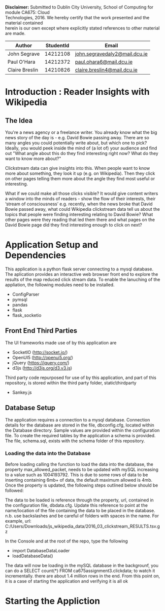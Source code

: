 
   **Disclaimer:** Submitted to Dublin City University, School of Computing for module CA675: Cloud      
   Technologies, 2016. We hereby certify that the work presented and the material contained          
   herein is our own except where explicitly stated references to other material are made.           

   Author | StudentId | Email
   ---|---|---
   John Segrave | 14212108 | john.segravedaly2@mail.dcu.ie 
   Paul O'Hara | 14212372 | paul.ohara6@mail.dcu.ie 
   Claire Breslin | 14210826 | claire.breslin4@mail.dcu.ie

# Introduction : Reader Insights with Wikipedia
## The Idea
You're a news agency or a freelance writer. You already know what the big news story of the day is - e.g. David Bowie passing away. There are so many angles you could potentially write about, but which one to pick? Ideally, you would peek inside the mind of (a lot of) your audience and find out "What angle about this do they find interesting right now? What do they want to know more about?"

Clickstream data can give insights into this. When people want to know more about something, they look it up (e.g. on Wikipedia). Then they click on other pages telling them more about the angle they find most useful or interesting.

What if we could make all those clicks visible? It would give content writers a window into the minds of readers - show the flow of their interests, their ‘stream of consciousness’ e.g. recently, when the news broke that David Bowie passed away, what could Wikipedia clickstream data tell us about the topics that people were finding interesting relating to David Bowie? What other pages were they reading that led them there and what pages on the David Bowie page did they find interesting enough to click on next?

# Application Setup and Dependencies
This application is a python flask server connecting to a mysql database.  The aplication provides an interactive web browser front end to explore the results of the map reduced click stream data.  To enable the lanuching of the appliation, the following modules need to be installed.
- ConfigParser
- pymsql
- pandas
- flask
- flask_socketio

## Front End Third Parties
The UI frameworks made use of by this application are
- SocketIO (http://socket.io/)
- OpenUI5 (http://openui5.org/)
- jQuery (https://jquery.com/)
- d3js (http://d3js.org/d3.v3.js)

Third party code repurposed for use of by this application, and part of this repository, is stored within the third party folder,
static\thirdparty
- Sankey.js

## Database Setup
The application requires a connection to a mysql database.  Connection details for the database are stored in the file, dbconfig.cfg, located within the Database directory.  Sample values are provided within the configuration file.   To create the required tables by the application a schema is provided. The file, schema.sql, exists with the schema folder of this repository.

### Loading the data into the Database 
Before loading calling the function to load the data into the database,  the property max_allowed_packet, needs to be updated with mySQL increasing to a value such as 1004193792.  This is due to some rows of data to be inserting containing 6mb+ of data, the default maximum allowed is 4mb.  Once the property is updated, the following steps outlined below should be followed: 

The data to be loaded is reference through the property, url, contained in the configuration file, dbdata.cfg. Update this reference  to point at the name/location of the file containing the data to be placed in the database.  n.b. use backslashes and be careful of folders with spaces in the name.  For example, url: C:/Users/Downloads/js_wikipedia_data/2016_03_clickstream_RESULTS.tsv.gz

In the Console and at the root of the repo, type the following
- import DatabaseDataLoader
- loadDatabaseData()

The data will now be loading in the mySQL database in the backgrounf, you can do a SELECT count(*) FROM ca675assignment3.clickdata; to watch it incrementally. there are about 1.4 million rows in the end.  From this point on, it is a case of starting the application and verifying it is all ok

# Starting the Appliction



